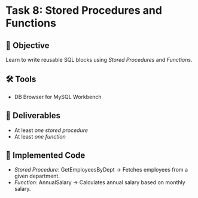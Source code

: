 # Task 8: Stored Procedures and Functions

## 📌 Objective
Learn to write reusable SQL blocks using *Stored Procedures* and *Functions*.

## 🛠 Tools
- DB Browser for MySQL Workbench

## 📂 Deliverables
- At least *one stored procedure*  
- At least *one function*

## 🚀 Implemented Code
- *Stored Procedure*: GetEmployeesByDept → Fetches employees from a given department.  
- *Function*: AnnualSalary → Calculates annual salary based on monthly salary.

